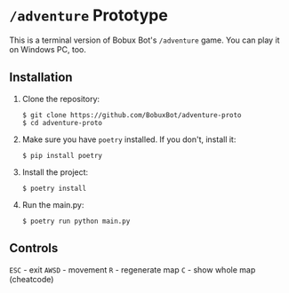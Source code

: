 # `/adventure` Prototype
This is a terminal version of Bobux Bot's `/adventure` game. You can play it on Windows PC, too.

## Installation
1. Clone the repository:
    ```shell
    $ git clone https://github.com/BobuxBot/adventure-proto
    $ cd adventure-proto
    ```
2. Make sure you have `poetry` installed. If you don't, install it:
    ```shell
    $ pip install poetry
    ```
3. Install the project:
    ```shell
    $ poetry install
    ```
4. Run the main.py:
    ```shell
    $ poetry run python main.py
    ```

## Controls
`ESC` - exit
`AWSD` - movement
`R` - regenerate map
`C` - show whole map (cheatcode)
